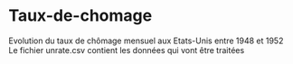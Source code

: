 # Taux-de-chomage

Evolution du taux de chômage mensuel aux Etats-Unis entre 1948 et 1952
Le fichier unrate.csv contient les données qui vont être traitées
